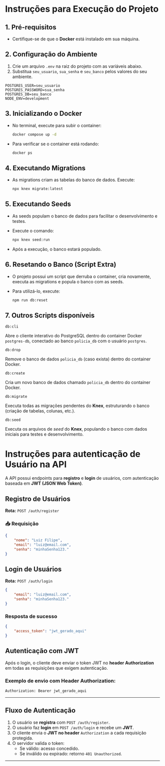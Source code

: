 # Instruções para Execução do Projeto

## 1. Pré-requisitos

-   Certifique-se de que o **Docker** está instalado em sua máquina.

## 2. Configuração do Ambiente

1. Crie um arquivo `.env` na raiz do projeto com as variáveis abaixo.
2. Substitua `seu_usuario`, `sua_senha` e `seu_banco` pelos valores do seu ambiente.

```env
POSTGRES_USER=seu_usuario
POSTGRES_PASSWORD=sua_senha
POSTGRES_DB=seu_banco
NODE_ENV=development
```

## 3. Inicializando o Docker

-   No terminal, execute para subir o container:

    ```bash
    docker compose up -d
    ```

-   Para verificar se o container está rodando:

    ```bash
    docker ps
    ```

## 4. Executando Migrations

-   As migrations criam as tabelas do banco de dados. Execute:

    ```bash
    npx knex migrate:latest
    ```

## 5. Executando Seeds

-   As seeds populam o banco de dados para facilitar o desenvolvimento e testes.
-   Execute o comando:

    ```bash
    npx knex seed:run
    ```

-   Após a execução, o banco estará populado.

## 6. Resetando o Banco (Script Extra)

-   O projeto possui um script que derruba o container, cria novamente, executa as migrations e popula o banco com as seeds.
-   Para utilizá-lo, execute:

    ```bash
    npm run db:reset
    ```

## 7. Outros Scripts disponíveis

`db:cli`

Abre o cliente interativo do PostgreSQL dentro do container Docker `postgres-db`, conectado ao banco `policia_db` com o usuário `postgres`.

`db:drop`

Remove o banco de dados `policia_db` (caso exista) dentro do container Docker.

`db:create`

Cria um novo banco de dados chamado `policia_db` dentro do container Docker.

`db:migrate`

Executa todas as migrações pendentes do **Knex**, estruturando o banco (criação de tabelas, colunas, etc.).

`db:seed`

Executa os arquivos de _seed_ do **Knex**, populando o banco com dados iniciais para testes e desenvolvimento.

# Instruções para autenticação de Usuário na API

A API possui endpoints para **registro** e **login** de usuários, com autenticação baseada em **JWT (JSON Web Token)**.

## Registro de Usuários

**Rota:** `POST /auth/register`

### 📥 Requisição

```json
{
    "nome": "Luiz Filipe",
    "email": "luiz@email.com",
    "senha": "minhaSenha123."
}
```

## Login de Usuários

**Rota:** `POST /auth/login`

```json
{
    "email": "luiz@email.com",
    "senha": "minhaSenha123."
}
```

### Resposta de sucesso

```json
{
    "access_token": "jwt_gerado_aqui"
}
```

## Autenticação com JWT

Após o login, o cliente deve enviar o token JWT no **header Authorization** em todas as requisições que exigem autenticação.

### Exemplo de envio com Header Authorization:

```
Authorization: Bearer jwt_gerado_aqui
```

---

## Fluxo de Autenticação

1. O usuário se **registra** com `POST /auth/register`.
2. O usuário faz **login** em `POST /auth/login` e recebe um **JWT**.
3. O cliente envia o **JWT no header** `Authorization` a cada requisição protegida.
4. O servidor valida o token:
    - Se válido: acesso concedido.
    - Se inválido ou expirado: retorno `401 Unauthorized`.

---
